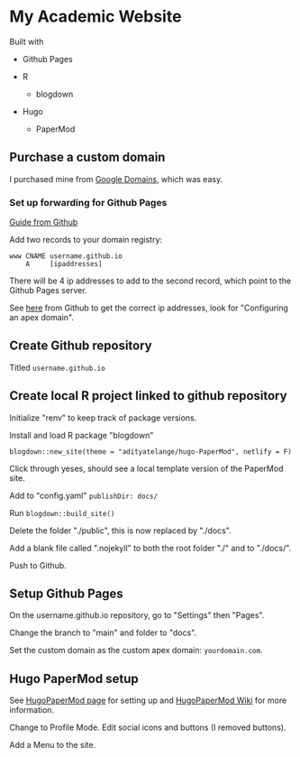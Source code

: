 # My Academic Website

Built with

-   Github Pages

-   R

    -   blogdown

-   Hugo

    -   PaperMod

## Purchase a custom domain

I purchased mine from [Google Domains](https://domains.google), which was easy.

### Set up forwarding for Github Pages

[Guide from Github](https://docs.github.com/en/pages/configuring-a-custom-domain-for-your-github-pages-site)

Add two records to your domain registry:

    www CNAME username.github.io
        A     [ipaddresses]
        

There will be 4 ip addresses to add to the second record, which point to the Github Pages server.

See [here](https://docs.github.com/en/pages/configuring-a-custom-domain-for-your-github-pages-site/managing-a-custom-domain-for-your-github-pages-site) from Github to get the correct ip addresses, look for "Configuring an apex domain".

## Create Github repository

Titled `username.github.io`

## Create local R project linked to github repository

Initialize "renv" to keep track of package versions.

Install and load R package "blogdown"

    blogdown::new_site(theme = "adityatelange/hugo-PaperMod", netlify = F)

Click through yeses, should see a local template version of the PaperMod site.

Add to "config.yaml" `publishDir: docs/`

Run `blogdown::build_site()`

Delete the folder "./public", this is now replaced by "./docs".

Add a blank file called ".nojekyll" to both the root folder "./" and to "./docs/".

Push to Github.

## Setup Github Pages

On the username.github.io repository, go to "Settings" then "Pages".

Change the branch to "main" and folder to "docs".

Set the custom domain as the custom apex domain: `yourdomain.com`.

## Hugo PaperMod setup

See [HugoPaperMod page](https://github.com/adityatelange/hugo-PaperMod/) for setting up and [HugoPaperMod Wiki](https://github.com/adityatelange/hugo-PaperMod/wiki/FAQs) for more information.

Change to Profile Mode. Edit social icons and buttons (I removed buttons).

Add a Menu to the site.